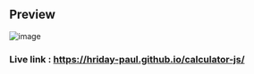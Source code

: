 ## Preview
![image](http://url/to/img.png)
### Live link : https://hriday-paul.github.io/calculator-js/
